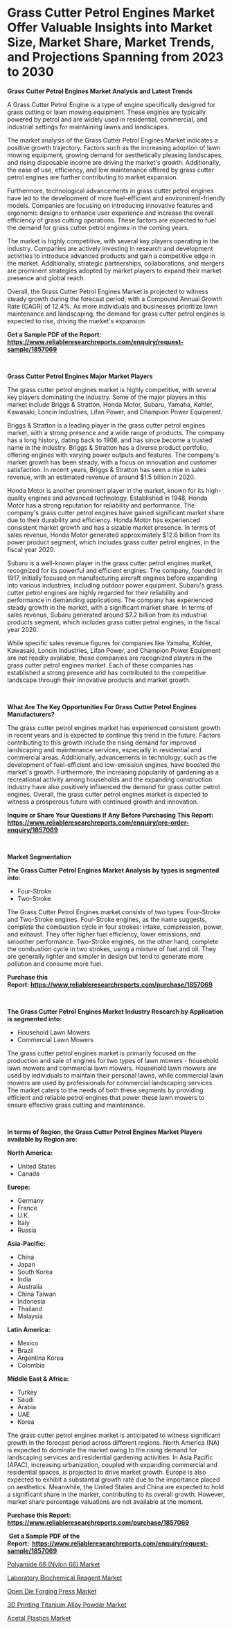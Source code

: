 <p><h1>Grass Cutter Petrol Engines Market Offer Valuable Insights into Market Size, Market Share, Market Trends, and Projections Spanning from 2023 to 2030</h1></p><p><strong>Grass Cutter Petrol Engines Market Analysis and Latest Trends</strong></p>
<p><p>A Grass Cutter Petrol Engine is a type of engine specifically designed for grass cutting or lawn mowing equipment. These engines are typically powered by petrol and are widely used in residential, commercial, and industrial settings for maintaining lawns and landscapes.</p><p>The market analysis of the Grass Cutter Petrol Engines Market indicates a positive growth trajectory. Factors such as the increasing adoption of lawn mowing equipment, growing demand for aesthetically pleasing landscapes, and rising disposable income are driving the market's growth. Additionally, the ease of use, efficiency, and low maintenance offered by grass cutter petrol engines are further contributing to market expansion.</p><p>Furthermore, technological advancements in grass cutter petrol engines have led to the development of more fuel-efficient and environment-friendly models. Companies are focusing on introducing innovative features and ergonomic designs to enhance user experience and increase the overall efficiency of grass cutting operations. These factors are expected to fuel the demand for grass cutter petrol engines in the coming years.</p><p>The market is highly competitive, with several key players operating in the industry. Companies are actively investing in research and development activities to introduce advanced products and gain a competitive edge in the market. Additionally, strategic partnerships, collaborations, and mergers are prominent strategies adopted by market players to expand their market presence and global reach.</p><p>Overall, the Grass Cutter Petrol Engines Market is projected to witness steady growth during the forecast period, with a Compound Annual Growth Rate (CAGR) of 12.4%. As more individuals and businesses prioritize lawn maintenance and landscaping, the demand for grass cutter petrol engines is expected to rise, driving the market's expansion.</p></p>
<p><strong>Get a Sample PDF of the Report:&nbsp; <a href="https://www.reliableresearchreports.com/enquiry/request-sample/1857069">https://www.reliableresearchreports.com/enquiry/request-sample/1857069</a></strong></p>
<p>&nbsp;</p>
<p><strong>Grass Cutter Petrol Engines Major Market Players</strong></p>
<p><p>The grass cutter petrol engines market is highly competitive, with several key players dominating the industry. Some of the major players in this market include Briggs & Stratton, Honda Motor, Subaru, Yamaha, Kohler, Kawasaki, Loncin Industries, Lifan Power, and Champion Power Equipment.</p><p>Briggs & Stratton is a leading player in the grass cutter petrol engines market, with a strong presence and a wide range of products. The company has a long history, dating back to 1908, and has since become a trusted name in the industry. Briggs & Stratton has a diverse product portfolio, offering engines with varying power outputs and features. The company's market growth has been steady, with a focus on innovation and customer satisfaction. In recent years, Briggs & Stratton has seen a rise in sales revenue, with an estimated revenue of around $1.5 billion in 2020.</p><p>Honda Motor is another prominent player in the market, known for its high-quality engines and advanced technology. Established in 1948, Honda Motor has a strong reputation for reliability and performance. The company's grass cutter petrol engines have gained significant market share due to their durability and efficiency. Honda Motor has experienced consistent market growth and has a sizable market presence. In terms of sales revenue, Honda Motor generated approximately $12.6 billion from its power product segment, which includes grass cutter petrol engines, in the fiscal year 2020.</p><p>Subaru is a well-known player in the grass cutter petrol engines market, recognized for its powerful and efficient engines. The company, founded in 1917, initially focused on manufacturing aircraft engines before expanding into various industries, including outdoor power equipment. Subaru's grass cutter petrol engines are highly regarded for their reliability and performance in demanding applications. The company has experienced steady growth in the market, with a significant market share. In terms of sales revenue, Subaru generated around $7.2 billion from its industrial products segment, which includes grass cutter petrol engines, in the fiscal year 2020.</p><p>While specific sales revenue figures for companies like Yamaha, Kohler, Kawasaki, Loncin Industries, Lifan Power, and Champion Power Equipment are not readily available, these companies are recognized players in the grass cutter petrol engines market. Each of these companies has established a strong presence and has contributed to the competitive landscape through their innovative products and market growth.</p></p>
<p>&nbsp;</p>
<p><strong>What Are The Key Opportunities For Grass Cutter Petrol Engines Manufacturers?</strong></p>
<p><p>The grass cutter petrol engines market has experienced consistent growth in recent years and is expected to continue this trend in the future. Factors contributing to this growth include the rising demand for improved landscaping and maintenance services, especially in residential and commercial areas. Additionally, advancements in technology, such as the development of fuel-efficient and low-emission engines, have boosted the market's growth. Furthermore, the increasing popularity of gardening as a recreational activity among households and the expanding construction industry have also positively influenced the demand for grass cutter petrol engines. Overall, the grass cutter petrol engines market is expected to witness a prosperous future with continued growth and innovation.</p></p>
<p><strong>Inquire or Share Your Questions If Any Before Purchasing This Report: <a href="https://www.reliableresearchreports.com/enquiry/pre-order-enquiry/1857069">https://www.reliableresearchreports.com/enquiry/pre-order-enquiry/1857069</a></strong></p>
<p>&nbsp;</p>
<p><strong>Market Segmentation</strong></p>
<p><strong>The Grass Cutter Petrol Engines Market Analysis by types is segmented into:</strong></p>
<p><ul><li>Four-Stroke</li><li>Two-Stroke</li></ul></p>
<p><p>The Grass Cutter Petrol Engines market consists of two types: Four-Stroke and Two-Stroke engines. Four-Stroke engines, as the name suggests, complete the combustion cycle in four strokes: intake, compression, power, and exhaust. They offer higher fuel efficiency, lower emissions, and smoother performance. Two-Stroke engines, on the other hand, complete the combustion cycle in two strokes, using a mixture of fuel and oil. They are generally lighter and simpler in design but tend to generate more pollution and consume more fuel.</p></p>
<p><strong>Purchase this Report:&nbsp;<a href="https://www.reliableresearchreports.com/purchase/1857069">https://www.reliableresearchreports.com/purchase/1857069</a></strong></p>
<p>&nbsp;</p>
<p><strong>The Grass Cutter Petrol Engines Market Industry Research by Application is segmented into:</strong></p>
<p><ul><li>Household Lawn Mowers</li><li>Commercial Lawn Mowers</li></ul></p>
<p><p>The grass cutter petrol engines market is primarily focused on the production and sale of engines for two types of lawn mowers - household lawn mowers and commercial lawn mowers. Household lawn mowers are used by individuals to maintain their personal lawns, while commercial lawn mowers are used by professionals for commercial landscaping services. The market caters to the needs of both these segments by providing efficient and reliable petrol engines that power these lawn mowers to ensure effective grass cutting and maintenance.</p></p>
<p>&nbsp;</p>
<p><strong>In terms of Region, the Grass Cutter Petrol Engines Market Players available by Region are:</strong></p>
<p>
    <p> <strong> North America: </strong>
        <ul>
            <li>United States</li>
            <li>Canada</li>
        </ul>
        </p> 
    <p> <strong> Europe: </strong>
        <ul>
            <li>Germany</li>
            <li>France</li>
            <li>U.K.</li>
            <li>Italy</li>
            <li>Russia</li>
        </ul>
        </p> 
    <p> <strong> Asia-Pacific: </strong>
        <ul>
            <li>China</li>
            <li>Japan</li>
            <li>South Korea</li>
            <li>India</li>
            <li>Australia</li>
            <li>China Taiwan</li>
            <li>Indonesia</li>
            <li>Thailand</li>
            <li>Malaysia</li>
        </ul>
        </p> 
    <p> <strong> Latin America: </strong>
        <ul>
            <li>Mexico</li>
            <li>Brazil</li>
            <li>Argentina Korea</li>
            <li>Colombia</li>
        </ul>
        </p> 
    <p> <strong> Middle East & Africa: </strong>
        <ul>
            <li>Turkey</li>
            <li>Saudi</li>
            <li>Arabia</li>
            <li>UAE</li>
            <li>Korea</li>
        </ul>
    </p>
    </p>
<p><p>The grass cutter petrol engines market is anticipated to witness significant growth in the forecast period across different regions. North America (NA) is expected to dominate the market owing to the rising demand for landscaping services and residential gardening activities. In Asia Pacific (APAC), increasing urbanization, coupled with expanding commercial and residential spaces, is projected to drive market growth. Europe is also expected to exhibit a substantial growth rate due to the importance placed on aesthetics. Meanwhile, the United States and China are expected to hold a significant share in the market, contributing to its overall growth. However, market share percentage valuations are not available at the moment.</p></p>
<p><strong>Purchase this Report: <a href="https://www.reliableresearchreports.com/purchase/1857069">https://www.reliableresearchreports.com/purchase/1857069</a></strong></p>
<p>&nbsp;<strong>Get a Sample PDF of the Report:&nbsp;&nbsp;<a href="https://www.reliableresearchreports.com/enquiry/request-sample/1857069">https://www.reliableresearchreports.com/enquiry/request-sample/1857069</a></strong></p>
<p><strong></strong></p>
<p><p><a href="https://www.linkedin.com/pulse/polyamide-66-nylon-market-research-report-provides-thorough-s6dqe/">Polyamide 66 (Nylon 66) Market</a></p><p><a href="https://medium.com/@avarobertson1969/laboratory-biochemical-reagent-market-the-key-to-successful-business-strategy-forecast-till-2030-a41681c7b9f9">Laboratory Biochemical Reagent Market</a></p><p><a href="https://medium.com/@annarussell1981/open-die-forging-press-nbsp-market-focuses-on-market-share-size-and-projected-forecast-till-2030-65cd092b3bd1">Open Die Forging Press Market</a></p><p><a href="https://github.com/rahu1502/Market-Research-Report-List-1/blob/main/3d-printing-titanium-alloy-powder-market.md">3D Printing Titanium Alloy Powder Market</a></p><p><a href="https://www.linkedin.com/pulse/acetal-plastics-market-research-report-provides-thorough-kffte/">Acetal Plastics Market</a></p></p>